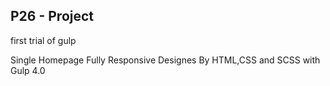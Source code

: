 ## P26 - Project

first trial of gulp

Single Homepage Fully Responsive Designes By HTML,CSS and SCSS with Gulp 4.0
